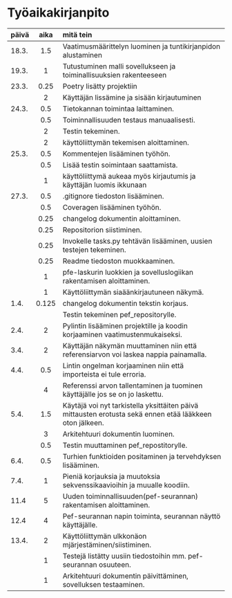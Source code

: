 # Työaikakirjanpito

| päivä | aika  | mitä tein                                                                                                |
|:------|:-----:|:---------------------------------------------------------------------------------------------------------|
| 18.3. |  1.5  | Vaatimusmäärittelyn luominen ja tuntikirjanpidon alustaminen                                             |
| 19.3. |   1   | Tutustuminen malli sovellukseen ja toiminallisuuksien rakenteeseen                                       |
| 23.3. | 0.25  | Poetry lisätty projektiin                                                                                |
|       |   2   | Käyttäjän lissämine ja sisään kirjautuminen                                                              |
| 24.3. |  0.5  | Tietokannan toimintaa laittaminen.                                                                       |
|       |  0.5  | Toiminnallisuuden testaus manuaalisesti.                                                                 |
|       |   2   | Testin tekeminen.                                                                                        |
|       |   2   | käyttöliittymän tekemisen aloittaminen.                                                                  |
| 25.3. |  0.5  | Kommentejen lisääminen työhön.                                                                           |
|       |  0.5  | Lisää testin soimintaan saattamista.                                                                     |
|       |   1   | käyttöliittymä aukeaa myös kirjautumis ja käyttäjän luomis ikkunaan                                      |
| 27.3. |  0.5  | .gitignore tiedoston lisääminen.                                                                         |
|       |  0.5  | Coveragen lisääminen työhön.                                                                             |
|       | 0.25  | changelog dokumentin aloittaminen.                                                                       |
|       | 0.25  | Repositorion siistiminen.                                                                                |
|       | 0.25  | Invokelle tasks.py tehtävän lisääminen, uusien testejen tekeminen.                                       |
|       | 0.25  | Readme tiedoston muokkaaminen.                                                                           |
|       |   1   | pfe-laskurin luokkien ja sovelluslogiikan rakentamisen aloittaminen.                                     |
|       |   1   | Käyttöliittymän siaäänkirjautuneen näkymä.                                                               |
| 1.4.  | 0.125 | changelog dokumentin tekstin korjaus.                                                                    |
|       |       | Testin tekeminen pef_repositorylle.                                                                      |
| 2.4.  |   2   | Pylintin lisääminen projektille ja koodin korjaaminen vaatimustenmukaiseksi.                             |
| 3.4.  |   2   | Käyttäjän näkymän muuttaminen niin että referensiarvon voi laskea nappia painamalla.                     |
| 4.4.  |  0.5  | Lintin ongelman korjaaminen niin että importeista ei tule erroria.                                       |
|       |   4   | Referenssi arvon tallentaminen ja tuominen käyttäjälle jos se on jo laskettu.                            |
| 5.4.  |  1.5  | Käytäjä voi nyt tarkistella yksittäiten päivä mittausten erotusta sekä ennen etää lääkkeen oton jälkeen. |
|       |   3   | Arkitehtuuri dokumentin luominen.                                                                        |
|       |  0.5  | Testin muuttaminen pef_repostitorylle.                                                                   |
| 6.4.  |  0.5  | Turhien funktioiden positaminen ja tervehdyksen lisääminen.                                              |
| 7.4.  |   1   | Pieniä korjauksia ja muutoksia sekvenssikaavioihin ja muualle koodiin.                                   |
| 11.4  |   5   | Uuden toiminnallisuuden(pef-seurannan) rakentamisen aloittaminen.                                        |
| 12.4  |   4   | Pef-seurannan napin toiminta, seurannan näyttö käyttäjälle.                                              |
| 13.4. |   2   | Käyttöliittymän ulkkonäon mjärjestäminen/siistiminen.                                                    |
|       |   1   | Testejä listätty uusiin tiedostoihin mm. pef-seurannan osuuteen.                                         |
|       |   1   | Arkitehtuuri dokumentin päivittäminen, sovelluksen testaaminen.                                          |
